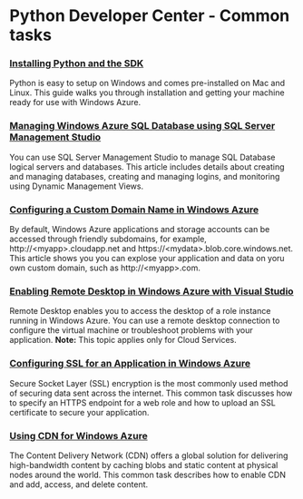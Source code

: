 <properties linkid="devnav-python-commontasks" urlDisplayName="Common Tasks" pageTitle="Windows Azure Python common tasks" title="Windows Azure Python common tasks" metaKeywords="Azure Python" description="Find topics about common tasks when using Python with Windows Azure." metaCanonical="" disqusComments="0" umbracoNaviHide="0" />


# Python Developer Center - Common tasks

### [Installing Python and the SDK][]
Python is easy to setup on Windows and comes pre-installed on Mac and Linux.  This guide walks you through installation and getting your machine ready for use with Windows Azure.

### [Managing Windows Azure SQL Database using SQL Server Management Studio][]
You can use SQL Server Management Studio to manage SQL Database logical servers and databases. This article includes details about creating and managing databases, creating and managing logins, and monitoring using Dynamic Management Views.

### [Configuring a Custom Domain Name in Windows Azure][]
By default, Windows Azure applications and storage accounts can be accessed through friendly subdomains, for example, http://&lt;myapp&gt;.cloudapp.net and https://&lt;mydata&gt;.blob.core.windows.net. This article shows you you can explose your application and data on yoru own custom domain, such as http://&lt;myapp&gt;.com.  

### [Enabling Remote Desktop in Windows Azure with Visual Studio][]
Remote Desktop enables you to access the desktop of a role instance running in Windows Azure. You can use a remote desktop connection to configure the virtual machine or troubleshoot problems with your application. **Note:** This topic applies only for Cloud Services.

### [Configuring SSL for an Application in Windows Azure][]
Secure Socket Layer (SSL) encryption is the most commonly used method of securing data sent across the internet. This common task discusses how to specify an HTTPS endpoint for a web role and how to upload an SSL certificate to secure your application.

### [Using CDN for Windows Azure][]
The Content Delivery Network (CDN) offers a global solution for delivering high-bandwidth content by caching blobs and static content at physical nodes around the world. This common task describes how to enable CDN and add, access, and delete content.

[Installing Python and the SDK]: ../commontasks/how-to-install-python.md
[Managing Windows Azure SQL Database using SQL Server Management Studio]: ../commontasks/sql-azure-management.md
[Configuring a Custom Domain Name in Windows Azure]: ../commontasks/custom-dns.md
[Enabling Remote Desktop in Windows Azure with Visual Studio]: ../commontasks/remote-desktop.md
[Configuring SSL for an Application in Windows Azure]: ../commontasks/enable-ssl.md
[Using CDN for Windows Azure]: ../commontasks/cdn.md
